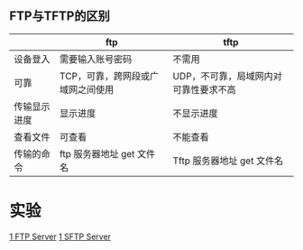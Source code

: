 ## FTP与TFTP的区别
|              | ftp                               | tftp                                  |
| ------------ | --------------------------------- | ------------------------------------- |
| 设备登入     | 需要输入账号密码                  | 不需用                                |
| 可靠         | TCP，可靠，跨网段或广域网之间使用 | UDP，不可靠，局域网内对可靠性要求不高 |
| 传输显示进度 | 显示进度                          | 不显示进度                            |
| 查看文件     | 可查看                            | 不能查看                              |
| 传输的命令   | ftp 服务器地址 get 文件名         | Tftp 服务器地址 get 文件名            |

# 实验
[1 FTP Server](../实验/1%20FTP%20Server.md)
[1 SFTP Server](../实验/1%20SFTP%20Server.md)


